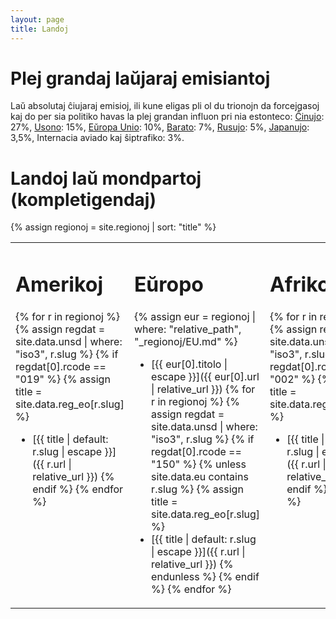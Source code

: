 ```yaml
---
layout: page
title: Landoj
---
```


# Plej grandaj laŭjaraj emisiantoj

Laŭ absolutaj ĉiujaraj emisioj, ili kune eligas pli 
ol du trionojn da forcejgasoj kaj
do per sia politiko havas la plej grandan influon
pri nia estonteco:
[Ĉinujo](/regionoj/CHN.html): 27%,
[Usono](/regionoj/USA.html): 15%,
[Eŭropa Unio](/regionoj/EU.html): 10%,
[Barato](/regionoj/IND.html): 7%,
[Rusujo](/regionoj/RUS.html): 5%,
[Japanujo](/regionoj/JPN.html): 3,5%,
Internacia aviado kaj ŝiptrafiko: 3%.

# Landoj laŭ mondpartoj (kompletigendaj)

{% assign regionoj = site.regionoj | sort: "title" %}

<table style="table-layout:fixed;border: none">
<tr>
<td markdown="1" style="vertical-align:top;border: none">

# Amerikoj

{% for r in regionoj %}
{% assign regdat = site.data.unsd | where: "iso3", r.slug %}
{% if regdat[0].rcode == "019" %}
{% assign title = site.data.reg_eo[r.slug] %}
* [{{ title | default: r.slug | escape }}]({{ r.url | relative_url }})
{% endif %}
{% endfor %}  

</td>
<td markdown="1" style="vertical-align:top;border: none">

# Eŭropo
{% assign eur = regionoj | where: "relative_path", "_regionoj/EU.md" %}
* [{{ eur[0].titolo | escape }}]({{ eur[0].url | relative_url }})
{% for r in regionoj %}
{% assign regdat = site.data.unsd | where: "iso3", r.slug %}
{% if regdat[0].rcode == "150" %}
{% unless site.data.eu contains r.slug %}
{% assign title = site.data.reg_eo[r.slug] %}
* [{{ title | default: r.slug | escape }}]({{ r.url | relative_url }})
{% endunless %}
{% endif %}
{% endfor %}  

</td>
<td markdown="1" style="vertical-align:top;border: none">

# Afriko

{% for r in regionoj %}
{% assign regdat = site.data.unsd | where: "iso3", r.slug %}
{% if regdat[0].rcode == "002" %}
{% assign title = site.data.reg_eo[r.slug] %}
* [{{ title | default: r.slug | escape }}]({{ r.url | relative_url }})
{% endif %}
{% endfor %}  

</td>
<td markdown="1" style="vertical-align:top;border: none">

# Azio

{% for r in regionoj %}
{% assign regdat = site.data.unsd | where: "iso3", r.slug %}
{% if regdat[0].rcode == "142" %}
{% unless r.slug == "CYP" %}
{% assign title = site.data.reg_eo[r.slug] %}
* [{{ title | default: r.slug | escape }}]({{ r.url | relative_url }})
{% endunless %}
{% endif %}
{% endfor %}  

</td>
<td markdown="1" style="vertical-align:top;border: none">

# Oceanio

{% for r in regionoj %}
{% assign regdat = site.data.unsd | where: "iso3", r.slug %}
{% if regdat[0].rcode == "009" %}
{% assign title = site.data.reg_eo[r.slug] %}
* [{{ title | default: r.slug | escape }}]({{ r.url | relative_url }})
{% endif %}
{% endfor %}  

</td>
</tr>
</table>
